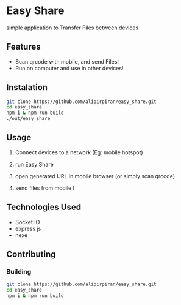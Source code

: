 
# Easy Share

simple application to Transfer Files between devices

## Features

* Scan qrcode with mobile, and send Files!
* Run on computer and use in other devices!

## Instalation

```bash
git clone https://github.com/alipirpiran/easy_share.git
cd easy_share
npm i & npm run build
./out/easy_share
```

## Usage

1. Connect devices to a network (Eg: mobile hotspot)

2. run Easy Share

3. open generated URL in mobile browser (or simply scan qrcode)

4. send files from mobile !

## Technologies Used

* Socket.IO
* express js
* nexe

## Contributing

### Building

```bash
git clone https://github.com/alipirpiran/easy_share.git
cd easy_share
npm i & npm run build
```
